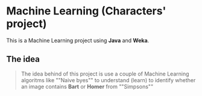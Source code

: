 # Machine Learning (Characters' project)

This is a Machine Learning project using **Java** and **Weka**.

## The idea

> The idea behind of this project is use a couple of Machine Learning algoritms like ""Naive byes"" to understand (learn) to identify whether an image contains **Bart** or **Homer** from ""Simpsons""
